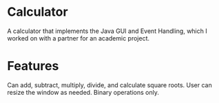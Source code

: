 # Calculator
A calculator that implements the Java GUI and Event Handling, which I worked on with a partner for an academic project.
# Features
Can add, subtract, multiply, divide, and calculate square roots.
User can resize the window as needed.
Binary operations only.
